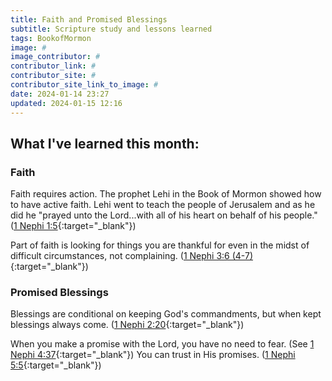 ```yaml
---
title: Faith and Promised Blessings
subtitle: Scripture study and lessons learned
tags: BookofMormon
image: #
image_contributor: #
contributor_link: #
contributor_site: #
contributor_site_link_to_image: #
date: 2024-01-14 23:27
updated: 2024-01-15 12:16
---
```


## What I've learned this month:

### Faith
Faith requires action. The prophet Lehi in the Book of Mormon showed how to have active faith. Lehi went to teach the people of Jerusalem and as he did he "prayed unto the Lord...with all of his heart on behalf of his people." ([1 Nephi 1:5](https://www.churchofjesuschrist.org/study/scriptures/bofm/1-ne/1?lang=eng&id=p5#p5){:target="_blank"})

Part of faith is looking for things you are thankful for even in the midst of difficult circumstances, not complaining. ([1 Nephi 3:6 (4-7)](https://www.churchofjesuschrist.org/study/scriptures/bofm/1-ne/3?lang=eng&id=p6#p4){:target="_blank"})

### Promised Blessings
Blessings are conditional on keeping God's commandments, but when kept blessings always come. ([1 Nephi 2:20](https://www.churchofjesuschrist.org/study/scriptures/bofm/1-ne/2?lang=eng&id=p20#p20){:target="_blank"})

When you make a promise with the Lord, you have no need to fear. (See [1 Nephi 4:37](https://www.churchofjesuschrist.org/study/scriptures/bofm/1-ne/4?lang=eng&id=p37#p37){:target="_blank"}) You can trust in His promises. ([1 Nephi 5:5](https://www.churchofjesuschrist.org/study/scriptures/bofm/1-ne/5?lang=eng&id=p5#p5){:target="_blank"})